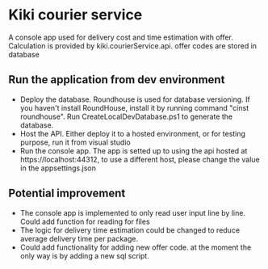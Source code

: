 # Kiki courier service
A console app used for delivery cost and time estimation with offer. Calculation is provided by kiki.courierService.api. offer codes are stored in database

## Run the application from dev environment
* Deploy the database. Roundhouse is used for database versioning. If you haven't install RoundHouse, install it by running command "cinst roundhouse". Run CreateLocalDevDatabase.ps1 to generate the database. 
* Host the API. Either deploy it to a hosted environment, or for testing purpose, run it from visual studio
* Run the console app. The app is setted up to using the api hosted at https://localhost:44312, to use a different host, please change the value in the appsettings.json

## Potential improvement
* The console app is implemented to only read user input line by line. Could add function for reading for files
* The logic for delivery time estimation could be changed to reduce average delivery time per package.
* Could add functionality for adding new offer code. at the moment the only way is by adding a new sql script.
